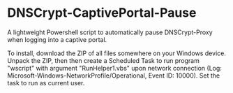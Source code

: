 # DNSCrypt-CaptivePortal-Pause
A lightweight Powershell script to automatically pause DNSCrypt-Proxy when logging into a captive portal.

To install, download the ZIP of all files somewhere on your Windows device. Unpack the ZIP, then then create a Scheduled Task to run program "wscript" with argument "RunHelper1.vbs" upon network connection (Log: Microsoft-Windows-NetworkProfile/Operational, Event ID: 10000). Set the task to run as current user.
